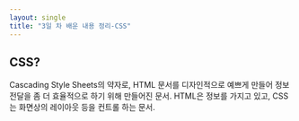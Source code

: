 ```yaml
---
layout: single
title: "3일 차 배운 내용 정리-CSS"
---
```


## CSS?

Cascading Style Sheets의 약자로, HTML 문서를 디자인적으로 예쁘게 만들어 정보 전달을 좀 더 효율적으로 하기 위해 만들어진 문서. HTML은 정보를 가지고 있고, CSS는 화면상의 레이아웃 등을 컨트롤 하는 문서.